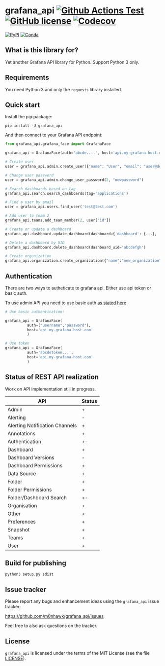 # grafana_api [![Github Actions Test](https://github.com/m0nhawk/grafana_api/workflows/Test/badge.svg)](https://github.com/m0nhawk/grafana_api/actions?query=workflow%3ATest) [![GitHub license](https://img.shields.io/github/license/m0nhawk/grafana_api.svg?style=flat-square)](https://github.com/m0nhawk/grafana_api/blob/master/LICENSE)  [![Codecov](https://img.shields.io/codecov/c/gh/m0nhawk/grafana_api.svg?style=flat-square)](https://codecov.io/gh/m0nhawk/grafana_api/)

[![PyPI](https://img.shields.io/pypi/v/grafana_api.svg?style=flat-square)](https://pypi.org/project/grafana-api/) [![Conda](https://img.shields.io/conda/v/m0nhawk/grafana_api.svg?style=flat-square)](https://anaconda.org/m0nhawk/grafana_api)

## What is this library for?

Yet another Grafana API library for Python. Support Python 3 only.

## Requirements

You need Python 3 and only the `requests` library installed.

## Quick start

Install the pip package:

```
pip install -U grafana_api
```

And then connect to your Grafana API endpoint:

```python
from grafana_api.grafana_face import GrafanaFace

grafana_api = GrafanaFace(auth='abcde....', host='api.my-grafana-host.com')

# Create user
user = grafana_api.admin.create_user({"name": "User", "email": "user@domain.com", "login": "user", "password": "userpassword", "OrgId": 1})

# Change user password
user = grafana_api.admin.change_user_password(2, "newpassword")

# Search dashboards based on tag
grafana_api.search.search_dashboards(tag='applications')

# Find a user by email
user = grafana_api.users.find_user('test@test.com')

# Add user to team 2
grafana_api.teams.add_team_member(2, user["id"])

# Create or update a dashboard
grafana_api.dashboard.update_dashboard(dashboard={'dashboard': {...}, 'folderId': 0, 'overwrite': True})

# Delete a dashboard by UID
grafana_api.dashboard.delete_dashboard(dashboard_uid='abcdefgh')

# Create organization
grafana_api.organization.create_organization({"name":"new_organization"})
```


## Authentication

There are two ways to autheticate to grafana api. Either use api token or basic auth.

To use admin API you need to use basic auth [as stated here](https://grafana.com/docs/grafana/latest/http_api/admin/)

```python
# Use basic authentication:

grafana_api = GrafanaFace(
          auth=("username","password"),
          host='api.my-grafana-host.com'
          )

# Use token
grafana_api = GrafanaFace(
          auth='abcdetoken...',
          host='api.my-grafana-host.com'
          )
```


## Status of REST API realization

Work on API implementation still in progress.

| API | Status |
|---|---|
| Admin | + |
| Alerting | - |
| Alerting Notification Channels | + |
| Annotations | + |
| Authentication | +- |
| Dashboard | + |
| Dashboard Versions | - |
| Dashboard Permissions | + |
| Data Source | + |
| Folder | + |
| Folder Permissions | + |
| Folder/Dashboard Search | +- |
| Organisation | + |
| Other | + |
| Preferences | + |
| Snapshot | + |
| Teams | + |
| User | + |

## Build for publishing

    python3 setup.py sdist

## Issue tracker

Please report any bugs and enhancement ideas using the `grafana_api` issue tracker:

  https://github.com/m0nhawk/grafana_api/issues

Feel free to also ask questions on the tracker.

## License

`grafana_api` is licensed under the terms of the MIT License (see the file
[LICENSE](LICENSE)).

